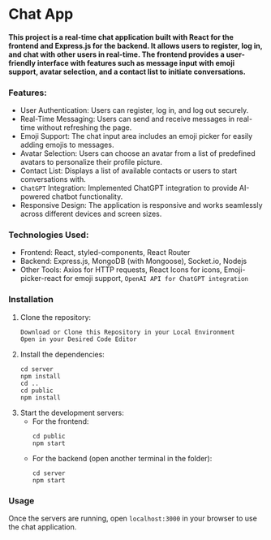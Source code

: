 
# Chat App

#### This project is a real-time chat application built with React for the frontend and Express.js for the backend. It allows users to register, log in, and chat with other users in real-time. The frontend provides a user-friendly interface with features such as message input with emoji support, avatar selection, and a contact list to initiate conversations.

### Features:
- User Authentication: Users can register, log in, and log out securely.
- Real-Time Messaging: Users can send and receive messages in real-time without refreshing the page.
- Emoji Support: The chat input area includes an emoji picker for easily adding emojis to messages.
- Avatar Selection: Users can choose an avatar from a list of predefined avatars to personalize their profile picture.
- Contact List: Displays a list of available contacts or users to start conversations with.
- `ChatGPT` Integration: Implemented ChatGPT integration to provide AI-powered chatbot functionality.
- Responsive Design: The application is responsive and works seamlessly across different devices and screen sizes.

### Technologies Used:
- Frontend: React, styled-components, React Router
- Backend: Express.js, MongoDB (with Mongoose), Socket.io, Nodejs
- Other Tools: Axios for HTTP requests, React Icons for icons, Emoji-picker-react for emoji support, `OpenAI API for ChatGPT integration`

### Installation
1. Clone the repository:
    ```shell
    Download or Clone this Repository in your Local Environment
    Open in your Desired Code Editor
    ```
2. Install the dependencies:
    ```shell
    cd server
    npm install
    cd ..
    cd public
    npm install
    ```
3. Start the development servers:
   - For the frontend:
     ```shell
     cd public
     npm start
     ```
   - For the backend (open another terminal in the folder):
     ```shell
     cd server
     npm start
     ```

### Usage
Once the servers are running, open `localhost:3000` in your browser to use the chat application.


